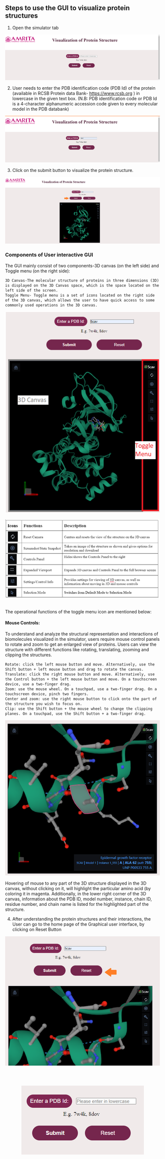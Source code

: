 ## Steps to use the GUI to visualize protein structures

1. Open the simulator tab

<center><img src="images/1.png" title="" /></center>

2. User needs to enter the PDB identification code (PDB Id) of the protein (available in RCSB Protein data Bank- https://www.rcsb.org ) in lowercase in the given text box. (N.B: PDB identification code or PDB Id is a 4-character alphanumeric accession code given to every molecular model in the PDB databank)

<center><img src="images/2.png" title="" /></center>

3. Click on the submit button to visualize the protein structure.


<center><img src="images/3.png" title="" /></center>


### Components of User interactive GUI
    
The GUI mainly consist of two components-3D canvas (on the left side) and Toggle menu (on the right side):

    3D Canvas-The molecular structure of proteins in three dimensions (3D) is displayed on the 3D Canvas space, which is the space located on the left side of the screen.
    Toggle Menu- Toggle menu is a set of icons located on the right side of the 3D canvas, which allows the user to have quick access to some commonly used operations in the 3D canvas. 


<center><img src="images/4.png" title="" /></center>

<br>
<center><img src="images/4.5.png" title="" /></center>
<br>

The operational functions of the toggle menu icon are mentioned below:
#### Mouse Controls: 
To understand and analyze the structural representation and interactions of biomolecules visualized in the simulator, users require mouse control panels to rotate and zoom to get an enlarged view of proteins. Users can view the structure with different functions like rotating, translating, zooming and clipping the structures.
    
    Rotate: click the left mouse button and move. Alternatively, use the Shift button + left mouse button and drag to rotate the canvas.
    Translate: click the right mouse button and move. Alternatively, use the Control button + the left mouse button and move. On a touchscreen device, use a two-finger drag.
    Zoom: use the mouse wheel. On a touchpad, use a two-finger drag. On a touchscreen device, pinch two fingers.
    Center and zoom: use the right mouse button to click onto the part of the structure you wish to focus on.
    Clip: use the Shift button + the mouse wheel to change the clipping planes. On a touchpad, use the Shift button + a two-finger drag.

<center><img src="images/5.png" title="" /></center>
    

Hovering of mouse to any part of the 3D structure displayed in the 3D canvas, without clicking on it, will highlight the particular amino acid (by coloring it in magenta. Additionally, in the lower right corner of the 3D canvas, information about the PDB ID, model number, instance, chain ID, residue number, and chain name is listed for the highlighted part of the structure.


4. After understanding the protein structures and their interactions, the User can go to the home page of the Graphical user interface, by clicking on Reset Button

<center><img src="images/6_1.png" title="" /></center>

<br><br>
<center><img src="images/6_2.png" title="" /></center>


